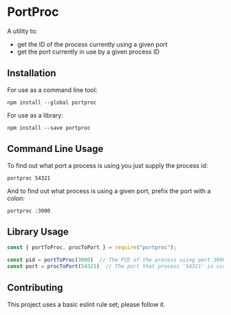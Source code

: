 # PortProc

A utility to:
- get the ID of the process currently using a given port
- get the port currently in use by a given process ID

## Installation

For use as a command line tool:

```
npm install --global portproc
```

For use as a library:

```
npm install --save portproc
```

## Command Line Usage

To find out what port a process is using you just supply the process id:

```
portproc 54321
```

And to find out what process is using a given port, prefix the port with a colon:

```
portproc :3000
```

## Library Usage

```javascript
const { portToProc, procToPort } = require("portproc");

const pid = portToProc(3000)  // The PID of the process using port 3000
const port = procToPort(54321)  // The port that process '54321' is currently using
```

## Contributing

This project uses a basic eslint rule set; please follow it.
